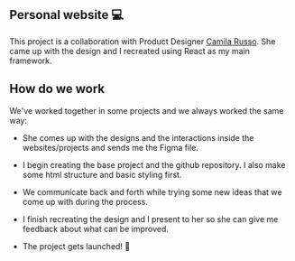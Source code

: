 ## Personal website 💻 
This project is a collaboration with Product Designer <a href='https://www.behance.net/russocamila' rel='noopener nofollow noreferrer' target='_blank'>Camila Russo</a>. She came up with the design and I recreated using React as my main framework.<br/>
  

## How do we work

We've worked together in some projects and we always worked the same way:
- She comes up with the designs and the interactions inside the websites/projects and sends me the Figma file.

- I begin creating the base project and the github repository. I also make some html structure and basic styling first.

- We communicate back and forth while trying some new ideas that we come up with during the process.

- I finish recreating the design and I present to her so she can give me feedback about what can be improved.

- The project gets launched! 🚀 

